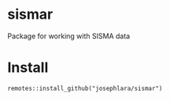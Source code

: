 # sismar
Package for working with SISMA data

# Install
```{r}
remotes::install_github("josephlara/sismar")
```
